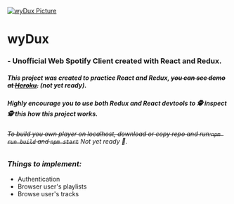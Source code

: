 [![wyDux Picture](https://dl.dropboxusercontent.com/s/unm353xv2ju7876/2017-05-14_18-50-31.png?dl=0)](https://github.com/Zooll8/wyDux)

# wyDux
### - Unofficial Web Spotify Client created with React and Redux.



##### This project was created to practice React and Redux, ~~you can see demo at [Heroku](http://wydux.herokuapp.com).~~ (not yet ready).

##### Highly encourage you to use both Redux and React devtools to 🕵 inspect 🕵 this how this project works.

###### ~~To build you own player on localhost, download or copy repo and run:`npm run build` and `npm start`~~ Not yet ready 🤡.




### *Things to implement:*
- Authentication
- Browser user's playlists
- Browse user's tracks


